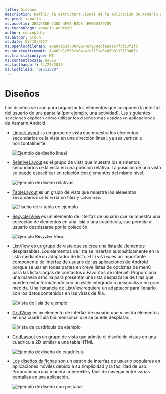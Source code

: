 ```yaml
---
title: Diseños
description: Definir la estructura visual de la aplicación de Xamarin.Android
ms.prod: xamarin
ms.assetid: 2BA72B0E-230D-4F98-B4D5-4EFB0D479789
ms.technology: xamarin-android
author: conceptdev
ms.author: crdun
ms.date: 08/18/2017
ms.openlocfilehash: e0a9ce52d70079884e7960ccfee9eb7fcbb0f2fb
ms.sourcegitcommit: 4b402d1c508fa84e4fc3171a6e43b811323948fc
ms.translationtype: MT
ms.contentlocale: es-ES
ms.lasthandoff: 04/23/2019
ms.locfileid: "61311520"
---
```

# <a name="layouts"></a>Diseños

Los diseños se usan para organizar los elementos que componen la interfaz del usuario de una pantalla (por ejemplo, una actividad). Las siguientes secciones explican cómo utilizar los diseños más usados en aplicaciones de Xamarin.Android.

-   [LinearLayout](~/android/user-interface/layouts/linear-layout.md) es un grupo de vista que muestra los elementos secundarios de la vista en una dirección lineal, ya sea vertical u horizontalmente.

    ![Ejemplo de diseño lineal](images/linear-layout.png)

-   [RelativeLayout](~/android/user-interface/layouts/relative-layout.md) es el grupo de vista que muestra los elementos secundarios de la vista en una posición relativa. La posición de una vista se puede especificar en relación con elementos del mismo nivel.

    ![Ejemplo de diseño relativas](images/relative-layout.png)

-   [TableLayout](~/android/user-interface/layouts/table-layout.md) es un grupo de vista que muestra los elementos secundarios de la vista en filas y columnas.

    ![Diseño de la tabla de ejemplo](images/table-layout.png)

-   [RecyclerView](~/android/user-interface/layouts/recycler-view/index.md) es un elemento de interfaz de usuario que se muestra una colección de elementos en una lista o una cuadrícula, que permite al usuario desplazarse por la colección.

    ![Ejemplo Recycler View](images/recycler-view.png)

-   [ListView](~/android/user-interface/layouts/list-view/index.md) es un grupo de vista que se crea una lista de elementos desplazables. Los elementos de lista se insertan automáticamente en la lista mediante un adaptador de lista. El `ListView` es un importante componente de interfaz de usuario de las aplicaciones de Android porque se usa en todas partes en breve listas de opciones de menú para las listas largas de contactos o Favoritos de internet. Proporciona una manera sencilla para presentar una lista desplazable de filas que pueden estar formateado con un estilo integrado o personalizar en gran medida. Una instancia de ListView requiere un adaptador para llenarlo con los datos contenidos en las vistas de fila.

    ![Vista de lista de ejemplo](images/list-view.png)

-   [GridView](~/android/user-interface/layouts/grid-view.md) es un elemento de interfaz de usuario que muestra elementos en una cuadrícula bidimensional que se puede desplazar.

    ![Vista de cuadrícula de ejemplo](images/grid-view.png)

-   [GridLayout](~/android/user-interface/layouts/grid-layout.md) es un grupo de vista que admite el diseño de vistas en una cuadrícula 2D, similar a una tabla HTML.

    ![Ejemplo de diseño de cuadrícula](images/grid-layout.png)

-   [Los diseños de fichas](~/android/user-interface/layouts/tab-layout/index.md) son un patrón de interfaz de usuario populares en aplicaciones móviles debido a su simplicidad y la facilidad de uso. Proporcionan una manera coherente y fácil de navegar entre varias pantallas en una aplicación.

    ![Ejemplo de diseño con pestañas](images/tabbed-layout.png)
 
